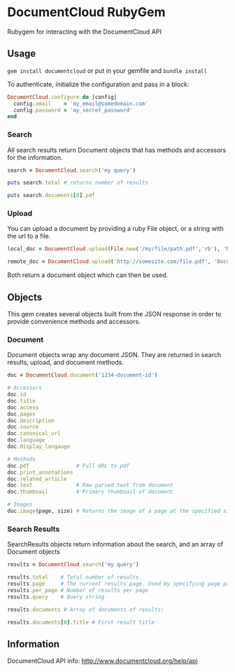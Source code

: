 DocumentCloud RubyGem
=====================

Rubygem for interacting with the DocumentCloud API



## Usage

```gem install documentcloud``` or put in your gemfile and ```bundle install```

To authenticate, initialize the configuration and pass in a block:

``` ruby
DocumentCloud.configure do |config|
  config.email    = 'my_email@somedomain.com'
  config.password = 'my_secret_password'
end
```


### Search

All search results return Document objects that has methods and accessors for the information.

``` ruby
search = DocumentCloud.search('my query')

puts search.total # returns number of results

puts search.documents[0].pdf
```


### Upload

You can upload a document by providing a ruby File object, or a string with the url to a file.

``` ruby
local_doc = DocumentCloud.upload(File.new('/my/file/path.pdf','rb'), 'My Document Title')

remote_doc = DocumentCloud.upload('http://somesite.com/file.pdf', 'Document Title')
```

Both return a document object which can then be used.


## Objects

This gem creates several objects built from the JSON response in order to provide convenience methods and accessors.

### Document

Document objects wrap any document JSON. They are returned in search results, upload, and document methods.

``` ruby
doc = DocumentCloud.document('1234-document-id')

# Accessors
doc.id
doc.title
doc.access
doc.pages
doc.description
doc.source
doc.canonical_url
doc.language
doc.display_langauge

# Methods
doc.pdf               # Full URL to pdf
doc.print_annotations
doc.related_article
doc.text              # Raw parsed text from document
doc.thumbnail         # Primary thumbnail of document

# Images
doc.image(page, size) # Returns the image of a page at the specified size
```

### Search Results
SearchResults objects return information about the search, and an array of Document objects

``` ruby
results = DocumentCloud.search('my query')

results.total    # Total number of results
results.page     # The current results page. Used by specifying page param: DocumentCloud.search('my query', page: 2)
results.per_page # Number of results per page
results.query    # Query string

results.documents # Array of documents of results:

results.documents[0].title # First result title
```



## Information

DocumentCloud API info: http://www.documentcloud.org/help/api